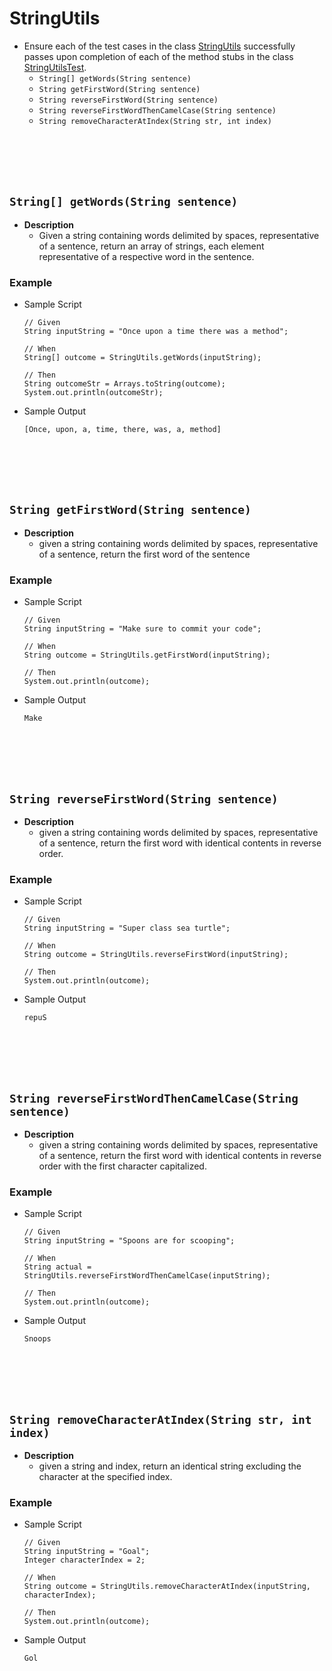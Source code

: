 # StringUtils
* Ensure each of the test cases in the class [StringUtils]() successfully passes upon completion of each of the method stubs in the class [StringUtilsTest]().
    * `String[] getWords(String sentence)`
    * `String getFirstWord(String sentence)`
    * `String reverseFirstWord(String sentence)` 
    * `String reverseFirstWordThenCamelCase(String sentence)`
    * `String removeCharacterAtIndex(String str, int index)`
    






<br><br><br><br>
## `String[] getWords(String sentence)`
* **Description**
    * Given a string containing words delimited by spaces, representative of a sentence, return an array of strings, each element representative of a respective word in the sentence.

### Example
* Sample Script

    ```
    // Given 
    String inputString = "Once upon a time there was a method";

    // When
    String[] outcome = StringUtils.getWords(inputString);

    // Then
    String outcomeStr = Arrays.toString(outcome);
    System.out.println(outcomeStr);
    ```

* Sample Output

    ```
    [Once, upon, a, time, there, was, a, method]
    ```
    
    
    
    
    
    
    


<br><br><br><br>
## `String getFirstWord(String sentence)`
* **Description**
    * given a string containing words delimited by spaces, representative of a sentence, return the first word of the sentence

### Example
* Sample Script

    ```
    // Given 
    String inputString = "Make sure to commit your code";

    // When
    String outcome = StringUtils.getFirstWord(inputString);

    // Then
    System.out.println(outcome);
    ```



* Sample Output

    ```
    Make
    ```
    

    

<br><br><br><br>
## `String reverseFirstWord(String sentence)`
* **Description**
    * given a string containing words delimited by spaces, representative of a sentence, return the first word with identical contents in reverse order.

### Example
* Sample Script

    ```
    // Given 
    String inputString = "Super class sea turtle";
    
    // When
    String outcome = StringUtils.reverseFirstWord(inputString);
    
    // Then
    System.out.println(outcome);
    ```



* Sample Output

    ```
    repuS
    ```
    
    
    
    

<br><br><br><br>
## `String reverseFirstWordThenCamelCase(String sentence)`
* **Description**
    * given a string containing words delimited by spaces, representative of a sentence, return the first word with identical contents in reverse order with the first character capitalized.

### Example
* Sample Script

    ```
   // Given
   String inputString = "Spoons are for scooping";
   
   // When
   String actual = StringUtils.reverseFirstWordThenCamelCase(inputString);

   // Then
   System.out.println(outcome);
    ```

* Sample Output

    ```
    Snoops
    ```



  
    

<br><br><br><br>
## `String removeCharacterAtIndex(String str, int index)`
* **Description**
    * given a string and index, return an identical string excluding the character at the specified index.

### Example
* Sample Script
    ```
   // Given
   String inputString = "Goal";
   Integer characterIndex = 2;
   
   // When
   String outcome = StringUtils.removeCharacterAtIndex(inputString, characterIndex);

   // Then
   System.out.println(outcome);
    ```



* Sample Output

    ```
    Gol
    ```

